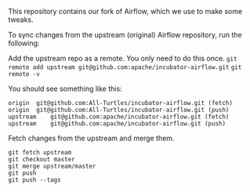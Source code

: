 This repository contains our fork of Airflow, which we use to make some tweaks.

To sync changes from the upstream (original) Airflow repository, run the following:

Add the upstream repo as a remote. You only need to do this once.
`git remote add upstream git@github.com:apache/incubator-airflow.git`
`git remote -v`

You should see something like this:
```
origin	git@github.com:All-Turtles/incubator-airflow.git (fetch)
origin	git@github.com:All-Turtles/incubator-airflow.git (push)
upstream	git@github.com:apache/incubator-airflow.git (fetch)
upstream	git@github.com:apache/incubator-airflow.git (push)
```

Fetch changes from the upstream and merge them.
```
git fetch upstream
git checkout master
git merge upstream/master
git push
git push --tags
```
